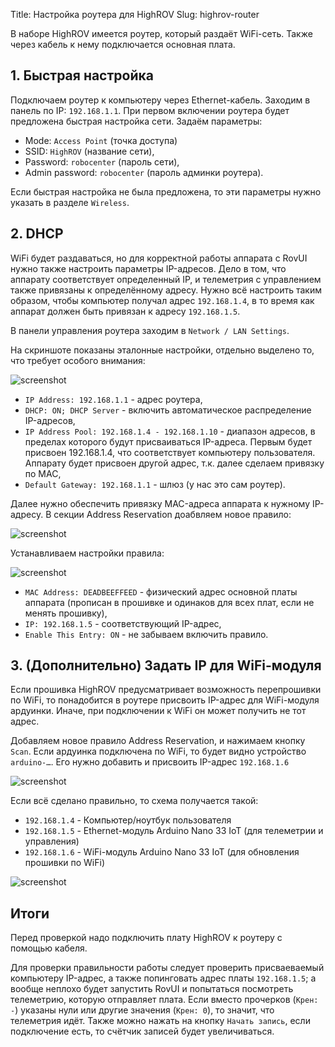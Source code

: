 Title: Настройка роутера для HighROV
Slug: highrov-router

В наборе HighROV имеется роутер, который раздаёт WiFi-сеть. Также через кабель к нему подключается основная плата.

## 1. Быстрая настройка

Подключаем роутер к компьютеру через Ethernet-кабель. Заходим в панель по IP: `192.168.1.1`. При первом включении роутера будет предложена быстрая настройка сети. Задаём параметры:

- Mode: `Access Point` (точка доступа)
- SSID: `HighROV` (название сети),
- Password: `robocenter` (пароль сети),
- Admin password: `robocenter` (пароль админки роутера).

Если быстрая настройка не была предложена, то эти параметры нужно указать в разделе `Wireless`.

## 2. DHCP

WiFi будет раздаваться, но для корректной работы аппарата с RovUI нужно также настроить параметры IP-адресов. Дело в том, что аппарату соответствует определенный IP, и телеметрия с управлением также привязаны к определённому адресу. Нужно всё настроить таким образом, чтобы компьютер получал адрес `192.168.1.4`, в то время как аппарат должен быть привязан к адресу `192.168.1.5`.

В панели управления роутера заходим в `Network / LAN Settings`.

На скриншоте показаны эталонные настройки, отдельно выделено то, что требует особого внимания:

![screenshot](/media/highrov-router/wifi1.png)

- `IP Address: 192.168.1.1` - адрес роутера,
- `DHCP: ON; DHCP Server` - включить автоматическое распределение IP-адресов,
- `IP Address Pool: 192.168.1.4 - 192.168.1.10` - диапазон адресов, в пределах которого будут присваиваться IP-адреса. Первым будет присвоен 192.168.1.4, что соответствует компьютеру пользователя. Аппарату будет присвоен другой адрес, т.к. далее сделаем привязку по MAC,
- `Default Gateway: 192.168.1.1` - шлюз (у нас это сам роутер).

Далее нужно обеспечить привязку MAC-адреса аппарата к нужному IP-адресу. В секции Address Reservation доабвляем новое правило:

![screenshot](/media/highrov-router/wifi2.png)

Устанавливаем настройки правила:

![screenshot](/media/highrov-router/wifi3.png)

- `MAC Address: DEADBEEFFEED` - физический адрес основной платы аппарата (прописан в прошивке и одинаков для всех плат, если не менять прошивку),
- `IP: 192.168.1.5` - соответствующий IP-адрес,
- `Enable This Entry: ON` - не забываем включить правило.

## 3. (Дополнительно) Задать IP для WiFi-модуля

Если прошивка HighROV предусматривает возможность перепрошивки по WiFi, то понадобится в роутере присвоить IP-адрес для WiFi-модуля ардуинки. Иначе, при подключении к WiFi он может получить не тот адрес.

Добавляем новое правило Address Reservation, и нажимаем кнопку `Scan`. Если ардуинка подключена по WiFi, то будет видно устройство `arduino-…`. Его нужно добавить и присвоить IP-адрес `192.168.1.6`

![screenshot](/media/highrov-router/wifi4.png)

Если всё сделано правильно, то схема получается такой:

- `192.168.1.4` - Компьютер/ноутбук пользователя
- `192.168.1.5` - Ethernet-модуль Arduino Nano 33 IoT (для телеметрии и управления)
- `192.168.1.6` - WiFi-модуль Arduino Nano 33 IoT (для обновления прошивки по WiFi)

![screenshot](/media/highrov-router/wifi5.png)

## Итоги

Перед проверкой надо подключить плату HighROV к роутеру с помощью кабеля.

Для проверки правильности работы следует проверить присваеваемый компьютеру IP-адрес, а также попинговать адрес платы `192.168.1.5`; а вообще неплохо будет запустить RovUI и попытаться посмотреть телеметрию, которую отправляет плата. Если вместо прочерков (`Крен: -`) указаны нули или другие значения (`Крен: 0`), то значит, что телеметрия идёт. Также можно нажать на кнопку `Начать запись`, если подключение есть, то счётчик записей будет увеличиваться.